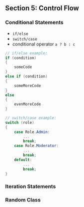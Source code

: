 ## **Section 5: Control Flow**

### **Conditional Statements**
* `if/else`
* `switch/case`
* conditional operator `a ? b : c`

```csharp
// if/else example:
if (condition) 
{
    someCode
}
else if (condition)
{
    someMoreCode
}
else 
{
    evenMoreCode
}

// switch/case example:
switch (role)
{
    case Role.Admin:
        ...
        break;
    case Role.Moderator:
        ...
        break;
    default:
        ...
        break;
}
```

### **Iteration Statements**



### **Random Class**